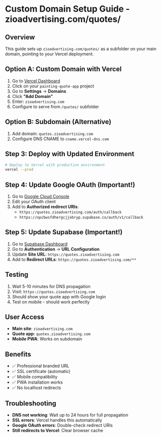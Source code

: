 # Custom Domain Setup Guide - zioadvertising.com/quotes/

## Overview
This guide sets up `zioadvertising.com/quotes/` as a subfolder on your main domain, pointing to your Vercel deployment.

## Option A: Custom Domain with Vercel
1. Go to [Vercel Dashboard](https://vercel.com/dashboard)
2. Click on your `painting-quote-app` project
3. Go to **Settings** → **Domains**
4. Click **"Add Domain"**
5. Enter: `zioadvertising.com`
6. Configure to serve from `/quotes/` subfolder

## Option B: Subdomain (Alternative)
1. Add domain: `quotes.zioadvertising.com`
2. Configure DNS CNAME to `cname.vercel-dns.com`

## Step 3: Deploy with Updated Environment
```bash
# Deploy to Vercel with production environment
vercel --prod
```

## Step 4: Update Google OAuth (Important!)
1. Go to [Google Cloud Console](https://console.cloud.google.com/apis/credentials)
2. Edit your OAuth client
3. Add to **Authorized redirect URIs**:
   - `https://quotes.zioadvertising.com/auth/callback`
   - `https://opcbwsfdhergcjjobryp.supabase.co/auth/v1/callback`

## Step 5: Update Supabase (Important!)
1. Go to [Supabase Dashboard](https://supabase.com/dashboard/project/opcbwsfdhergcjjobryp)
2. Go to **Authentication** → **URL Configuration**
3. Update **Site URL**: `https://quotes.zioadvertising.com`
4. Add to **Redirect URLs**: `https://quotes.zioadvertising.com/**`

## Testing
1. Wait 5-10 minutes for DNS propagation
2. Visit: `https://quotes.zioadvertising.com`
3. Should show your quote app with Google login
4. Test on mobile - should work perfectly

## User Access
- **Main site**: `zioadvertising.com`
- **Quote app**: `quotes.zioadvertising.com`
- **Mobile PWA**: Works on subdomain

## Benefits
- ✅ Professional branded URL
- ✅ SSL certificate (automatic)
- ✅ Mobile compatibility
- ✅ PWA installation works
- ✅ No localhost redirects

## Troubleshooting
- **DNS not working**: Wait up to 24 hours for full propagation
- **SSL errors**: Vercel handles this automatically
- **Google OAuth errors**: Double-check redirect URIs
- **Still redirects to Vercel**: Clear browser cache